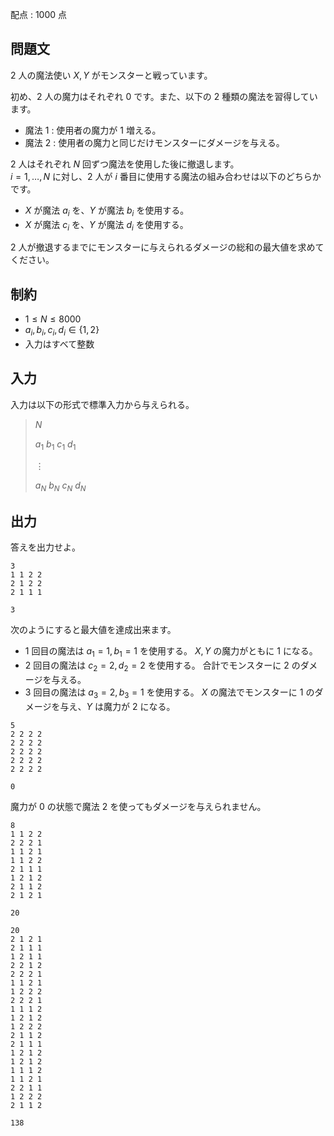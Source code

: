 配点 : $1000$ 点

## 問題文

$2$ 人の魔法使い $X,Y$ がモンスターと戦っています。  

初め、$2$ 人の魔力はそれぞれ $0$ です。また、以下の $2$ 種類の魔法を習得しています。

- 魔法 $1$ : 使用者の魔力が $1$ 増える。
- 魔法 $2$ : 使用者の魔力と同じだけモンスターにダメージを与える。

$2$ 人はそれぞれ $N$ 回ずつ魔法を使用した後に撤退します。<br>
$i=1,\ldots,N$ に対し、$2$ 人が $i$ 番目に使用する魔法の組み合わせは以下のどちらかです。  

- $X$ が魔法 $a_i$ を、$Y$ が魔法 $b_i$ を使用する。
- $X$ が魔法 $c_i$ を、$Y$ が魔法 $d_i$ を使用する。

$2$ 人が撤退するまでにモンスターに与えられるダメージの総和の最大値を求めてください。

## 制約

- $1 \leq N \leq 8000$
- $a_i,b_i,c_i,d_i \in \{1,2\}$
- 入力はすべて整数

## 入力

入力は以下の形式で標準入力から与えられる。

> $N$
> 
> $a_1$ $b_1$ $c_1$ $d_1$
> 
> $\vdots$
> 
> $a_N$ $b_N$ $c_N$ $d_N$

## 出力

答えを出力せよ。

```input1
3
1 1 2 2
2 1 2 2
2 1 1 1
```

```output1
3
```

次のようにすると最大値を達成出来ます。  

- $1$ 回目の魔法は $a_1=1,\, b_1=1$ を使用する。 $X,Y$ の魔力がともに $1$ になる。
- $2$ 回目の魔法は $c_2=2,\, d_2=2$ を使用する。 合計でモンスターに $2$ のダメージを与える。
- $3$ 回目の魔法は $a_3=2,\, b_3=1$ を使用する。 $X$ の魔法でモンスターに $1$ のダメージを与え、$Y$ は魔力が $2$ になる。

```input2
5
2 2 2 2
2 2 2 2
2 2 2 2
2 2 2 2
2 2 2 2
```

```output2
0
```

魔力が $0$ の状態で魔法 $2$ を使ってもダメージを与えられません。

```input3
8
1 1 2 2
2 2 2 1
1 1 2 1
1 1 2 2
2 1 1 1
1 2 1 2
2 1 1 2
2 1 2 1
```

```output3
20
```

```input4
20
2 1 2 1
2 1 1 1
1 2 1 1
2 2 1 2
2 2 2 1
1 1 2 1
1 2 2 2
2 2 2 1
1 1 1 2
1 2 1 2
1 2 2 2
2 1 1 2
2 1 1 1
1 2 1 2
1 2 1 2
1 1 1 2
1 1 2 1
2 2 1 1
1 2 2 2
2 1 1 2
```

```output4
138
```
